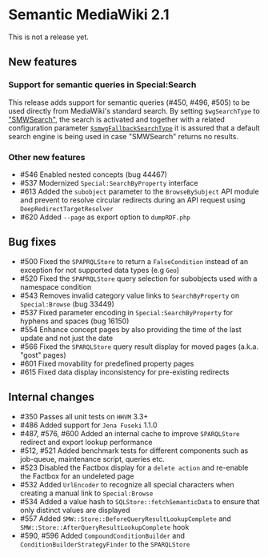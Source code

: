 # Semantic MediaWiki 2.1

This is not a release yet.

## New features

### Support for semantic queries in Special:Search
This release adds support for semantic queries (#450, #496, #505) to be used directly from MediaWiki's standard search. By setting `$wgSearchType` to ["SMWSearch"](https://semantic-mediawiki.org/wiki/Help:SMWSearch), the search is activated and together with a related configuration parameter [``$smwgFallbackSearchType``](https://semantic-mediawiki.org/wiki/Help:$smwgFallbackSearchType) it is assured that a default search engine is being used in case "SMWSearch" returns no results.

### Other new features

* #546 Enabled nested concepts (bug 44467) 
* #537 Modernized `Special:SearchByProperty` interface
* #613 Added the `subobject` parameter to the `BrowseBySubject` API module and prevent to resolve circular redirects during an API request using `DeepRedirectTargetResolver`
* #620 Added `--page` as export option to `dumpRDF.php` 

## Bug fixes

* #500 Fixed the `SPAPRQLStore` to return a `FalseCondition` instead of an exception for not supported data types (e.g `Geo`)
* #520 Fixed the `SPAPRQLStore` query selection for subobjects used with a namespace condition
* #543 Removes invalid category value links to `SearchByProperty` on `Special:Browse` (bug 33449)
* #537 Fixed parameter encoding in `Special:SearchByProperty` for hyphens and spaces (bug 16150)
* #554 Enhance concept pages by also providing the time of the last update and not just the date
* #566 Fixed the `SPARQLStore` query result display for moved pages (a.k.a. "gost" pages)
* #601 Fixed movability for predefined property pages
* #615 Fixed data display inconsistency for pre-existing redirects 

## Internal changes

* #350 Passes all unit tests on `HHVM` 3.3+
* #486 Added support for `Jena Fuseki` 1.1.0
* #487, #576, #600 Added an internal cache to improve `SPARQLStore` redirect and export lookup performance
* #512, #521 Added benchmark tests for different components such as job-queue, maintenance script, queries etc.
* #523 Disabled the Factbox display for a `delete action` and re-enable the Factbox for an undeleted page
* #532 Added `UrlEncoder` to recognize all special characters when creating a manual link to `Special:Browse`
* #534 Added a value hash to `SQLStore::fetchSemanticData` to ensure that only distinct values are displayed
* #557 Added `SMW::Store::BeforeQueryResultLookupComplete` and `SMW::Store::AfterQueryResultLookupComplete` hook
* #590, #596 Added `CompoundConditionBuilder` and `ConditionBuilderStrategyFinder` to the `SPARQLStore`
